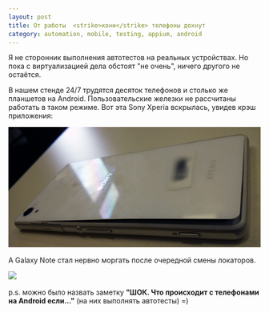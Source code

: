```yaml
---
layout: post
title: От работы  <strike>кони</strike> телефоны дохнут
category: automation, mobile, testing, appium, android
---
```


Я не сторонник выполнения автотестов на реальных устройствах. Но пока с виртуализацией дела обстоят "не очень", ничего другого не остаётся. 

В нашем стенде 24/7 трудятся десяток телефонов и столько же планшетов на Android. Пользовательские железки не рассчитаны работать в таком режиме. Вот эта Sony Xperia вскрылась, увидев крэш приложения:

<img src="/images/2016-02-01.png"/>

А Galaxy Note стал нервно моргать после очередной смены локаторов.

<img src="/images/2016-02-01.gif"/>

p.s. можно было назвать заметку **"ШОК. Что происходит с телефонами на Android если..."** (на них выполнять автотесты) =)